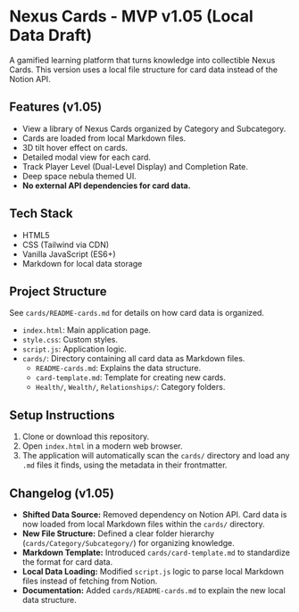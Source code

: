 # Nexus Cards - MVP v1.05 (Local Data Draft)

A gamified learning platform that turns knowledge into collectible Nexus Cards. This version uses a local file structure for card data instead of the Notion API.

## Features (v1.05)

- View a library of Nexus Cards organized by Category and Subcategory.
- Cards are loaded from local Markdown files.
- 3D tilt hover effect on cards.
- Detailed modal view for each card.
- Track Player Level (Dual-Level Display) and Completion Rate.
- Deep space nebula themed UI.
- **No external API dependencies for card data.**

## Tech Stack

- HTML5
- CSS (Tailwind via CDN)
- Vanilla JavaScript (ES6+)
- Markdown for local data storage

## Project Structure

See `cards/README-cards.md` for details on how card data is organized.

- `index.html`: Main application page.
- `style.css`: Custom styles.
- `script.js`: Application logic.
- `cards/`: Directory containing all card data as Markdown files.
  - `README-cards.md`: Explains the data structure.
  - `card-template.md`: Template for creating new cards.
  - `Health/`, `Wealth/`, `Relationships/`: Category folders.

## Setup Instructions

1.  Clone or download this repository.
2.  Open `index.html` in a modern web browser.
3.  The application will automatically scan the `cards/` directory and load any `.md` files it finds, using the metadata in their frontmatter.

## Changelog (v1.05)

- **Shifted Data Source:** Removed dependency on Notion API. Card data is now loaded from local Markdown files within the `cards/` directory.
- **New File Structure:** Defined a clear folder hierarchy (`cards/Category/Subcategory/`) for organizing knowledge.
- **Markdown Template:** Introduced `cards/card-template.md` to standardize the format for card data.
- **Local Data Loading:** Modified `script.js` logic to parse local Markdown files instead of fetching from Notion.
- **Documentation:** Added `cards/README-cards.md` to explain the new local data structure.
